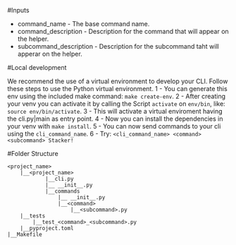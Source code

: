 #Inputs

- command_name - The base command name.
- command_description - Description for the command that will appear on the helper.
- subcommand_description - Description for the subcommand taht will apperar on the helper.

#Local development

We recommend the use of a virtual environment to develop your CLI. Follow these steps to use the Python virtual environment.
1 - You can generate this env using the included make command: `make create-env`.
2 - After creating your venv you can activate it by calling the Script `activate` on `env/bin`, like: `source env/bin/activate`.
3 - This will activate a virtual enviroment having the cli.py|main as entry point.
4 - Now you can install the dependencies in your venv with `make install`.
5 - You can now send commands to your cli using the `cli_command_name`.
6 - Try: `<cli_command_name> <command> <subcommand> Stacker!`

#Folder Structure

```
<project_name>
	|__<project_name>
			|__cli.py
			|__ __init__.py
			|__commands
				|__ __init__.py
                |__<command>
                	|__<subcommand>.py
	|__tests
		|__test_<command>_<subcommand>.py
	|__pyproject.toml
|__Makefile
```